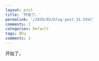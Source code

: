 ```yaml
---
layout: post
title: '开始了。'
permalink: '/2019/03/blog-post_31.html'
comments: 1
categories: Default
tags: 默认
comments: 1
---
```

开始了，